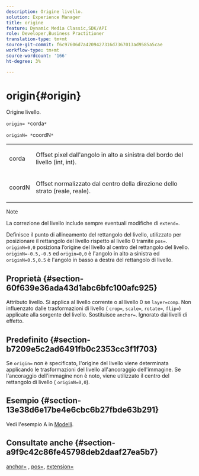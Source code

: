 ```yaml
---
description: Origine livello.
solution: Experience Manager
title: origine
feature: Dynamic Media Classic,SDK/API
role: Developer,Business Practitioner
translation-type: tm+mt
source-git-commit: f6c97606d7a4209427316d7367013ad9585a5cae
workflow-type: tm+mt
source-wordcount: '166'
ht-degree: 3%

---
```



# origin{#origin}

Origine livello.

`origin= *`corda`*`

`originN= *`coordN`*`

<table id="simpletable_A270FD92B1E841FE81F5AB300351FE01"> 
 <tr class="strow"> 
  <td class="stentry"> <p><span class="varname"> corda</span> </p></td> 
  <td class="stentry"> <p>Offset pixel dall'angolo in alto a sinistra del bordo del livello (int, int). </p></td> 
 </tr> 
 <tr class="strow"> 
  <td class="stentry"> <p><span class="varname"> coordN</span> </p></td> 
  <td class="stentry"> <p>Offset normalizzato dal centro della direzione dello strato (reale, reale). </p></td> 
 </tr> 
</table>

>[!NOTE]
>
>La correzione del livello include sempre eventuali modifiche di `extend=`.

Definisce il punto di allineamento del rettangolo del livello, utilizzato per posizionare il rettangolo del livello rispetto al livello 0 tramite `pos=`. `originN=0,0` posiziona l’origine del livello al centro del rettangolo del livello. `originN=-0.5,-0.5` ed  `origin=0,0` è l&#39;angolo in alto a sinistra ed  `originN=0.5,0.5` è l&#39;angolo in basso a destra del rettangolo di livello.

## Proprietà {#section-60f639e36ada43d1abc6bfc100afc925}

Attributo livello. Si applica al livello corrente o al livello 0 se `layer=comp`. Non influenzato dalle trasformazioni di livello ( `crop=`, `scale=`, `rotate=`, `flip=`) applicate alla sorgente del livello. Sostituisce `anchor=`. Ignorato dai livelli di effetto.

## Predefinito {#section-b7209e5c2ad6491fb0c2353cc3f1f703}

Se `origin=` non è specificato, l&#39;origine del livello viene determinata applicando le trasformazioni del livello all&#39;ancoraggio dell&#39;immagine. Se l&#39;ancoraggio dell&#39;immagine non è noto, viene utilizzato il centro del rettangolo di livello ( `originN=0,0`).

## Esempio {#section-13e38d6e17be4e6cbc6b27fbde63b291}

Vedi l&#39;esempio A in [Modelli](../../../../../is-api/http-ref/image-serving-api-ref/c-http-protocol-reference/c-templates/c-templates.md#concept-3cd2d2adae0e41b2979b9640244d4d3e).

## Consultate anche {#section-a9f9c42c86fe45798deb2daaf27ea5b7}

[anchor=](../../../../../is-api/http-ref/image-serving-api-ref/c-http-protocol-reference/c-command-reference/r-anchor.md#reference-6661e548ab284b82828d8d94c8ddeb7c) ,  [pos=](../../../../../is-api/http-ref/image-serving-api-ref/c-http-protocol-reference/c-command-reference/r-pos.md#reference-65de948f4b404f1182b22119ca332143),  [extension=](../../../../../is-api/http-ref/image-serving-api-ref/c-http-protocol-reference/c-command-reference/r-extend.md#reference-7e9156beb285459d830e2d56782a74ac)
